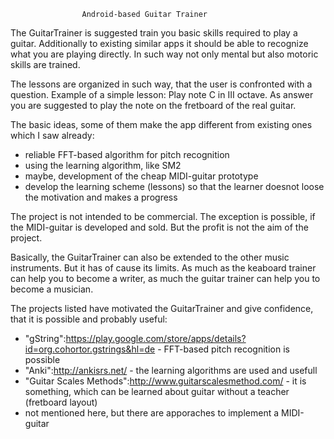 					Android-based Guitar Trainer

The GuitarTrainer is suggested train you basic skills required to play a guitar. Additionally to existing similar apps it should be able to recognize what you are playing directly. In such way not only mental but also motoric skills are trained.

The lessons are organized in such way, that the user is confronted with a question.
Example of a simple lesson:
  Play note C in III octave.
As answer you are suggested to play the note on the fretboard of the real guitar.

The basic ideas, some of them make the app different from existing ones which I saw already:
* reliable FFT-based algorithm for pitch recognition
* using the learning algorithm, like SM2
* maybe, development of the cheap MIDI-guitar prototype
* develop the learning scheme (lessons) so that the learner doesnot loose the motivation and makes a progress

The project is not intended to be commercial. The exception is possible, if the MIDI-guitar is developed and sold. But the profit is not the aim of the project.

Basically, the GuitarTrainer can also be extended to the other music instruments. But it has of cause its limits. As much as the keaboard trainer can help you to become a writer, as much the guitar trainer can help you to become a musician.

The projects listed have motivated the GuitarTrainer and give confidence, that it is possible and probably useful:
* "gString":https://play.google.com/store/apps/details?id=org.cohortor.gstrings&hl=de - FFT-based pitch recognition is possible
* "Anki":http://ankisrs.net/ - the learning algorithms are used and usefull
* "Guitar Scales Methods":http://www.guitarscalesmethod.com/ - it is something, which can be learned about guitar without a teacher (fretboard layout)
* not mentioned here, but there are apporaches to implement a MIDI-guitar